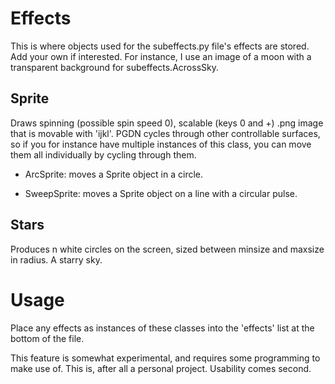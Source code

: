 # Effects
This is where objects used for the subeffects.py file's effects are stored. Add your own if interested. For instance, I use an image of a moon with a transparent background for subeffects.AcrossSky.

## Sprite
Draws spinning (possible spin speed 0), scalable (keys 0 and +) .png image that is movable with 'ijkl'. PGDN cycles through other controllable surfaces, so if you for instance have multiple instances of this class, you can move them all individually by cycling through them.

* ArcSprite: moves a Sprite object in a circle.

* SweepSprite: moves a Sprite object on a line with a circular pulse.

## Stars
Produces n white circles on the screen, sized between minsize and maxsize in radius. A starry sky.

# Usage
Place any effects as instances of these classes into the 'effects' list at the bottom of the file.

This feature is somewhat experimental, and requires some programming to make use of. This is, after all a personal project. Usability comes second.